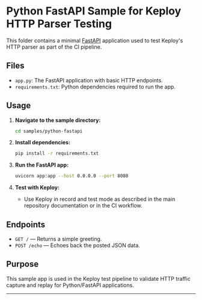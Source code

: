 # Python FastAPI Sample for Keploy HTTP Parser Testing

This folder contains a minimal [FastAPI](https://fastapi.tiangolo.com/) application used to test Keploy's HTTP parser as part of the CI pipeline.

## Files

- `app.py`: The FastAPI application with basic HTTP endpoints.
- `requirements.txt`: Python dependencies required to run the app.

## Usage

1. **Navigate to the sample directory:**
   ```bash
   cd samples/python-fastapi
   ```

2. **Install dependencies:**
   ```bash
   pip install -r requirements.txt
   ```

3. **Run the FastAPI app:**
   ```bash
   uvicorn app:app --host 0.0.0.0 --port 8080
   ```

4. **Test with Keploy:**
   - Use Keploy in record and test mode as described in the main repository documentation or in the CI workflow.

## Endpoints

- `GET /` — Returns a simple greeting.
- `POST /echo` — Echoes back the posted JSON data.

## Purpose

This sample app is used in the Keploy test pipeline to validate HTTP traffic capture and replay for Python/FastAPI applications.

---